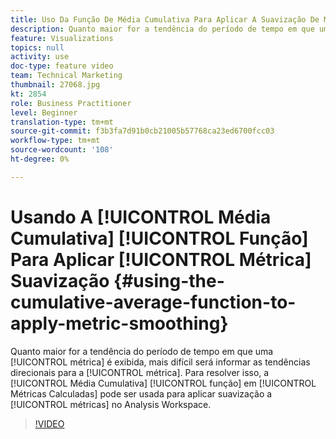 ```yaml
---
title: Uso Da Função De Média Cumulativa Para Aplicar A Suavização De Métrica
description: Quanto maior for a tendência do período de tempo em que uma métrica será exibida, mais difícil será informar tendências direcionais para a métrica. Para resolver isso, a função Média cumulativa em Métricas calculadas pode ser usada para aplicar suavização a métricas no Analysis Workspace.
feature: Visualizations
topics: null
activity: use
doc-type: feature video
team: Technical Marketing
thumbnail: 27068.jpg
kt: 2854
role: Business Practitioner
level: Beginner
translation-type: tm+mt
source-git-commit: f3b3fa7d91b0cb21005b57768ca23ed6700fcc03
workflow-type: tm+mt
source-wordcount: '108'
ht-degree: 0%

---
```



# Usando A [!UICONTROL Média Cumulativa] [!UICONTROL Função] Para Aplicar [!UICONTROL Métrica] Suavização {#using-the-cumulative-average-function-to-apply-metric-smoothing}

Quanto maior for a tendência do período de tempo em que uma [!UICONTROL métrica] é exibida, mais difícil será informar as tendências direcionais para a [!UICONTROL métrica]. Para resolver isso, a [!UICONTROL Média Cumulativa] [!UICONTROL função] em [!UICONTROL Métricas Calculadas] pode ser usada para aplicar suavização a [!UICONTROL métricas] no Analysis Workspace.

>[!VIDEO](https://video.tv.adobe.com/v/27068/?quality=9)
